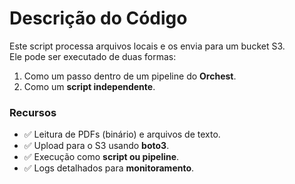 # Descrição do Código

Este script processa arquivos locais e os envia para um bucket S3.  
Ele pode ser executado de duas formas:
1. Como um passo dentro de um pipeline do **Orchest**.
2. Como um **script independente**.

### Recursos
- ✅ Leitura de PDFs (binário) e arquivos de texto.
- ✅ Upload para o S3 usando **boto3**.
- ✅ Execução como **script ou pipeline**.
- ✅ Logs detalhados para **monitoramento**.
